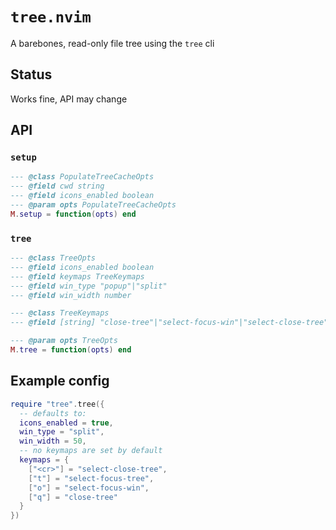 # `tree.nvim`

A barebones, read-only file tree using the `tree` cli

## Status

Works fine, API may change

## API

### `setup`

```lua
--- @class PopulateTreeCacheOpts
--- @field cwd string
--- @field icons_enabled boolean
--- @param opts PopulateTreeCacheOpts
M.setup = function(opts) end
```

### `tree`
```lua
--- @class TreeOpts
--- @field icons_enabled boolean
--- @field keymaps TreeKeymaps
--- @field win_type "popup"|"split"
--- @field win_width number

--- @class TreeKeymaps
--- @field [string] "close-tree"|"select-focus-win"|"select-close-tree"|"select-focus-tree"

--- @param opts TreeOpts
M.tree = function(opts) end
```

## Example config
```lua
require "tree".tree({
  -- defaults to:
  icons_enabled = true,
  win_type = "split",
  win_width = 50,
  -- no keymaps are set by default
  keymaps = {
    ["<cr>"] = "select-close-tree",
    ["t"] = "select-focus-tree",
    ["o"] = "select-focus-win",
    ["q"] = "close-tree"
  }
})
```
